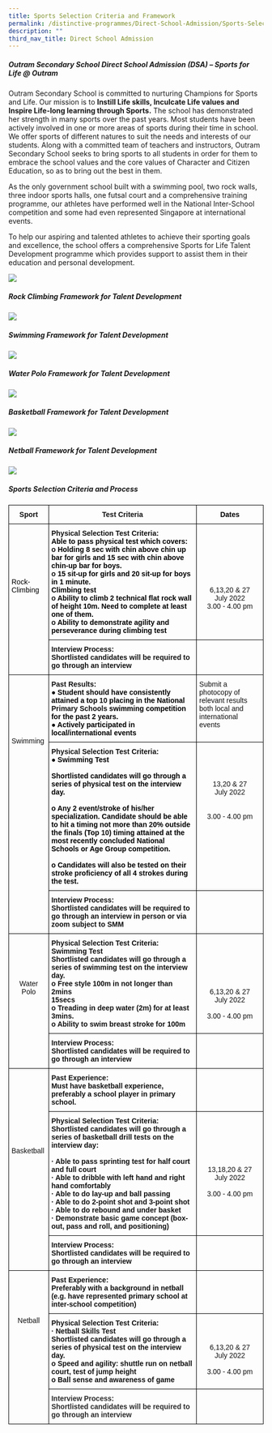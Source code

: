```yaml
---
title: Sports Selection Criteria and Framework
permalink: /distinctive-programmes/Direct-School-Admission/Sports-Selection-Criteria-and-Framework/
description: ""
third_nav_title: Direct School Admission
---
```

##### Outram Secondary School Direct School Admission (DSA) – Sports for Life @ Outram

  




Outram Secondary School is committed to nurturing Champions for Sports and Life. Our mission is to **Instill Life skills, Inculcate Life values and Inspire Life-long learning through Sports.** The school has demonstrated her strength in many sports over the past years. Most students have been actively involved in one or more areas of sports during their time in school. We offer sports of different natures to suit the needs and interests of our students. Along with a committed team of teachers and instructors, Outram Secondary School seeks to bring sports to all students in order for them to embrace the school values and the core values of Character and Citizen Education, so as to bring out the best in them.  

  

As the only government school built with a swimming pool, two rock walls, three indoor sports halls, one futsal court and a comprehensive training programme, our athletes have performed well in the National Inter-School competition and some had even represented Singapore at international events.

  

To help our aspiring and talented athletes to achieve their sporting goals and excellence, the school offers a comprehensive Sports for Life Talent Development programme which provides support to assist them in their education and personal development.

![](/images/School%20Programmes/Distinctive%20Programmes/DSA/Sports%20Selection%20Criteria/SSC01.jpg)

##### **Rock Climbing** **Framework for Talent Development**

![](/images/School%20Programmes/Distinctive%20Programmes/DSA/Sports%20Selection%20Criteria/SSC02.png)

##### **Swimming Framework for Talent Development**

![](/images/School%20Programmes/Distinctive%20Programmes/DSA/Sports%20Selection%20Criteria/SSC03.png)

##### **Water Polo Framework for Talent Development**

![](/images/School%20Programmes/Distinctive%20Programmes/DSA/Sports%20Selection%20Criteria/SSC04.png)

##### **Basketball Framework for Talent Development**

![](/images/School%20Programmes/Distinctive%20Programmes/DSA/Sports%20Selection%20Criteria/SSC05.png)

##### **Netball Framework for Talent Development**

![](/images/School%20Programmes/Distinctive%20Programmes/DSA/Sports%20Selection%20Criteria/SSC06.png)

##### **Sports Selection Criteria and Process**

<style type="text/css">
.tg  {border-collapse:collapse;border-spacing:0;}
.tg td{border-color:black;border-style:solid;border-width:1px;font-family:Arial, sans-serif;font-size:14px;
  overflow:hidden;padding:10px 5px;word-break:normal;}
.tg th{border-color:black;border-style:solid;border-width:1px;font-family:Arial, sans-serif;font-size:14px;
  font-weight:normal;overflow:hidden;padding:10px 5px;word-break:normal;}
.tg .tg-cid9{color:#111;font-weight:bold;text-align:center;vertical-align:top}
.tg .tg-2mff{color:#111;font-weight:bold;text-align:left;vertical-align:top}
.tg .tg-lyvw{color:#111;text-align:left;vertical-align:top}
.tg .tg-g3ny{color:#111;text-align:center;vertical-align:top}
.tg .tg-dvh5{color:#2A2A2A;font-weight:bold;text-align:left;vertical-align:top}
</style>
<table class="tg">
<thead>
  <tr>
    <th class="tg-cid9">Sport</th>
    <th class="tg-cid9">Test Criteria</th>
    <th class="tg-cid9"><span style="color:black">Dates</span></th>
  </tr>
</thead>
<tbody>
  <tr>
    <td class="tg-lyvw" rowspan="2"><br><br><br><br><br><br><span style="color:black">Rock-Climbing</span></td>
    <td class="tg-2mff">Physical Selection Test Criteria:<br><span style="color:black">Able to pass physical test which covers:</span><br>o   <span style="color:black">Holding 8 sec with chin above chin up bar for girls and 15 sec with chin above chin-up bar for boys.</span><br>o   <span style="color:black">15 sit-up for girls and 20 sit-up for boys in 1 minute.</span><br><span style="color:black">Climbing test</span><br>o    <span style="color:black">Ability to climb 2 technical flat rock wall of height 10m. Need to complete at least one of them.</span><br>o    <span style="color:black">Ability to demonstrate agility and perseverance during climbing test</span></td>
    <td class="tg-g3ny"><br><br><br><br><br><br><br>6,13,20 &amp; 27<br>July 2022<br>3.00 - 4.00 pm<br></td>
  </tr>
  <tr>
    <td class="tg-2mff">Interview Process:<br>Shortlisted candidates will be required to go through an interview</td>
    <td class="tg-lyvw"> </td>
  </tr>
  <tr>
    <td class="tg-lyvw" rowspan="3"><br><br><br><br><br><br><br>Swimming</td>
    <td class="tg-2mff">Past Results:<br><span style="color:black">●</span>        <span style="color:black">Student should have consistently attained a top</span> 10 <span style="color:black">placing in the National</span> Primary Schools <span style="color:black">swimming competition for the past 2 years.</span><br><span style="color:black">●</span>        <span style="color:black">Actively participated in local/international events</span><br></td>
    <td class="tg-lyvw">Submit a photocopy of relevant results both local and international events</td>
  </tr>
  <tr>
    <td class="tg-2mff">Physical Selection Test Criteria:<br><span style="color:black">●</span>        <span style="color:black">Swimming Test</span><br><span style="color:black"> </span><br><span style="color:black">Shortlisted candidates will go through a series of physical test on the interview day.</span><br><span style="color:black"> </span><br><span style="color:black">o</span>    <span style="color:black">Any 2 event/stroke of his</span>/<span style="color:black">her specialization. Candidate should be able to hit a timing not more than</span> 2<span style="color:black">0% outside the finals (Top</span> 10<span style="color:black">) timing attained at the most recently concluded National Schools or Age Group competition.</span><br><span style="color:black"> </span><br><span style="color:black">o</span>    <span style="color:black">Candidates will also be tested on their stroke proficiency of all 4 strokes during the test.</span><br><span style="color:black"> </span></td>
    <td class="tg-g3ny"><br><br><br><br>13,20 &amp; 27<br>July 2022<br><br><br>3.00 - 4.00 pm<br><br></td>
  </tr>
  <tr>
    <td class="tg-2mff">Interview Process:<br>Shortlisted candidates will be required to go through an interview in person or via zoom subject to SMM</td>
    <td class="tg-lyvw"> </td>
  </tr>
  <tr>
    <td class="tg-g3ny" rowspan="2"><br><br><br><br><br>Water Polo<br></td>
    <td class="tg-2mff">Physical Selection Test Criteria:<br>Swimming Test<br>Shortlisted candidates will go through a series of swimming test on the interview day.<br>o     Free style 100m in not longer than 2mins<br>15secs<br>o     Treading in deep water (2m) for at least 3mins.<br>o     Ability to swim breast stroke for 100m</td>
    <td class="tg-g3ny"><br><br><br><br><br><br>6,13,20 &amp; 27<br>July 2022<br><br>3.00 - 4.00 pm<br> </td>
  </tr>
  <tr>
    <td class="tg-2mff">Interview Process:<br>Shortlisted candidates will be required to go through an interview</td>
    <td class="tg-lyvw"> </td>
  </tr>
  <tr>
    <td class="tg-lyvw" rowspan="3"><br><br><br><br><br><br><br><br><br>Basketball</td>
    <td class="tg-2mff">Past Experience:<br>Must have basketball experience, preferably a school player in primary school.</td>
    <td class="tg-lyvw"> </td>
  </tr>
  <tr>
    <td class="tg-2mff">Physical Selection Test Criteria:<br>Shortlisted candidates will go through a series of basketball drill tests on the interview day:<br><br>      ·   Able to pass sprinting test for half court and full court<br>      ·  Able to dribble with left hand and right hand           comfortably<br>      ·   Able to do lay-up and ball passing<br>      ·   Able to do 2-point shot and 3-point shot<br>      ·   Able to do rebound and under basket<br>      ·   Demonstrate basic game concept (box-out, pass and      roll, and positioning)</td>
    <td class="tg-g3ny"><br><br><br><br><br><br>13,18,20 &amp; 27<br>July 2022<br><br>3.00 - 4.00 pm <br></td>
  </tr>
  <tr>
    <td class="tg-2mff">Interview Process:<br>Shortlisted candidates will be required to go through an interview</td>
    <td class="tg-lyvw"> </td>
  </tr>
  <tr>
    <td class="tg-g3ny" rowspan="3"><br><br><br><br><br>Netball</td>
    <td class="tg-2mff">Past Experience:<br>Preferably with a background in netball (e.g. have represented primary school at inter-school competition)</td>
    <td class="tg-lyvw"> </td>
  </tr>
  <tr>
    <td class="tg-2mff">Physical Selection Test Criteria:<br>·         Netball Skills Test<br>Shortlisted candidates will go through a series of physical test on the interview day.<br>o    Speed and agility: shuttle run on netball court, test of jump height<br>o    Ball sense and awareness of game </td>
    <td class="tg-g3ny"><br><br><br>6,13,20 &amp; 27<br>July 2022<br><br>3.00 - 4.00 pm</td>
  </tr>
  <tr>
    <td class="tg-dvh5">Interview Process:<br>Shortlisted candidates will be required to go through an interview</td>
    <td class="tg-lyvw"> </td>
  </tr>
</tbody>
</table>
